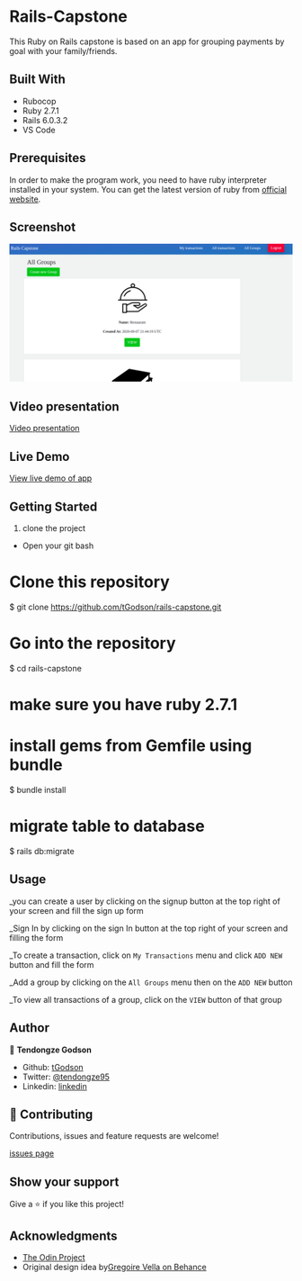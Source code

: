 # Rails-Capstone

This Ruby on Rails capstone is based on an app for grouping payments by goal with your family/friends.

## Built With
- Rubocop
- Ruby 2.7.1
- Rails 6.0.3.2
- VS Code


## Prerequisites
In order to make the program work, you need to have ruby interpreter installed in your system. You can get the latest version of ruby from [official website](https://www.ruby-lang.org/en/downloads/).

## Screenshot

![Screenshot](app_screenshot.png)

## Video presentation

[Video presentation](https://www.loom.com/share/680758ba1eb64b9aa93180930152cc99)

## Live Demo

[View live demo of app](https://mysterious-waters-29267.herokuapp.com/)

## Getting Started 

1. clone the project

- Open your git bash

# Clone this repository
$ git clone https://github.com/tGodson/rails-capstone.git

# Go into the repository
$ cd rails-capstone

# make sure you have ruby 2.7.1
# install gems from Gemfile using bundle
$ bundle install

# migrate table to database

$ rails db:migrate

## Usage

_you can create a user by clicking on the signup button at the top right of your screen and fill the sign up form

_Sign In by clicking on the sign In button at the top right of your screen and filling the form

_To create a transaction, click on `My Transactions` menu and click `ADD NEW` button and fill the form

_Add  a group by clicking on the `All Groups` menu then on the `ADD NEW` button

_To view all transactions of a group, click on the `VIEW` button of that group

## Author

👤 **Tendongze Godson**
- Github: [tGodson](https://github.com/tGodson)
- Twitter: [@tendongze95](https://twitter.com/tendongze95)
- Linkedin: [linkedin](https://www.linkedin.com/in/tendongzegodson)

## 🤝 Contributing

Contributions, issues and feature requests are welcome!

[issues page](https://github.com/tGodson/rails-capstone/issues)

## Show your support

Give a ⭐️ if you like this project!

## Acknowledgments
 
- [The Odin Project](https://www.theodinproject.com/)
-  Original design idea by[Gregoire Vella on Behance](https://www.behance.net/gregoirevella)